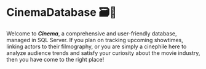 # CinemaDatabase 🗃🎥

Welcome to ***Cinema***, a comprehensive and user-friendly database, managed in SQL Server. If you plan on tracking upcoming showtimes, linking actors to their filmography, or you are simply a cinephile here to analyze audience trends and satisfy your curiosity about the movie industry, then you have come to the right place!



